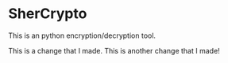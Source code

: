 # SherCrypto
This is an python encryption/decryption tool.

This is a change that I made.
This is another change that I made!
